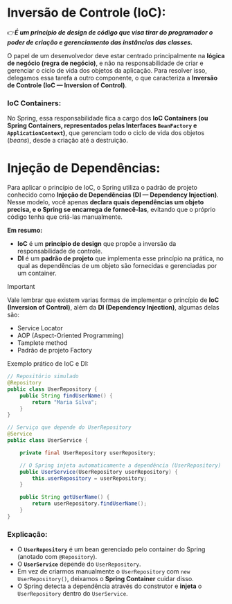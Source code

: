 # Inversão de Controle (IoC):

👉***É um princípio de design de código que visa tirar do programador o poder de criação e gerenciamento das instâncias das classes.***

O papel de um desenvolvedor deve estar centrado principalmente na **lógica de negócio (regra de negócio)**, e não na responsabilidade de criar e gerenciar o ciclo de vida dos objetos da aplicação. Para resolver isso, delegamos essa tarefa a outro componente, o que caracteriza a **Inversão de Controle (IoC — Inversion of Control)**.

### IoC Containers:
No Spring, essa responsabilidade fica a cargo dos **IoC Containers (ou Spring Containers, representados pelas Interfaces `BeanFactory` e `ApplicationContext`)**, que gerenciam todo o ciclo de vida dos objetos (*beans*), desde a criação até a destruição.

# Injeção de Dependências:
Para aplicar o princípio de IoC, o Spring utiliza o padrão de projeto conhecido como **Injeção de Dependências (DI — Dependency Injection)**. Nesse modelo, você apenas **declara quais dependências um objeto precisa, e o Spring se encarrega de fornecê-las**, evitando que o próprio código tenha que criá-las manualmente.

**Em resumo:**

- **IoC** é um **princípio de design** que propõe a inversão da responsabilidade de controle.
- **DI** é um **padrão de projeto** que implementa esse princípio na prática, no qual as dependências de um objeto são fornecidas e gerenciadas por um container.

> [!IMPORTANT]
> Vale lembrar que existem varias formas de implementar o princípio de **IoC (Inversion of Control)**, além da **DI (Dependency Injection)**, algumas delas são:
> - Service Locator
> - AOP (Aspect-Oriented Programming)
> - Tamplete method
> - Padrão de projeto Factory



Exemplo prático de IoC e DI:

```java
// Repositório simulado
@Repository
public class UserRepository {
    public String findUserName() {
        return "Maria Silva";
    }
}
```
```java
// Serviço que depende do UserRepository
@Service
public class UserService {

    private final UserRepository userRepository;

    // O Spring injeta automaticamente a dependência (UserRepository)
    public UserService(UserRepository userRepository) {
        this.userRepository = userRepository;
    }

    public String getUserName() {
        return userRepository.findUserName();
    }
}

```

### Explicação:

- O **`UserRepository`** é um bean gerenciado pelo container do Spring (anotado com `@Repository`).
- O **`UserService`** depende do `UserRepository`.
- Em vez de criarmos manualmente o `UserRepository` com `new UserRepository()`, deixamos o **Spring Container** cuidar disso.
- O Spring detecta a dependência através do construtor e **injeta** o `UserRepository` dentro do `UserService`.
